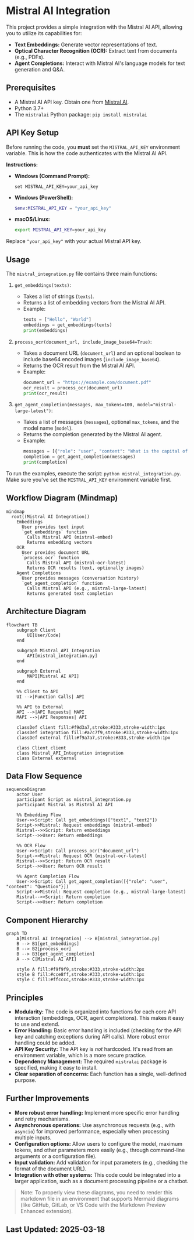 # Mistral AI Integration

This project provides a simple integration with the Mistral AI API, allowing you to utilize its capabilities for:

*   **Text Embeddings:** Generate vector representations of text.
*   **Optical Character Recognition (OCR):** Extract text from documents (e.g., PDFs).
*   **Agent Completions:** Interact with Mistral AI's language models for text generation and Q&A.

## Prerequisites

*   A Mistral AI API key. Obtain one from [Mistral AI](https://mistral.ai/).
*   Python 3.7+
*   The `mistralai` Python package: `pip install mistralai`

## API Key Setup

Before running the code, you **must** set the `MISTRAL_API_KEY` environment variable.  This is how the code authenticates with the Mistral AI API.

**Instructions:**

*   **Windows (Command Prompt):**
    ```
    set MISTRAL_API_KEY=your_api_key
    ```

*   **Windows (PowerShell):**
    ```powershell
    $env:MISTRAL_API_KEY = "your_api_key"
    ```

*   **macOS/Linux:**
    ```bash
    export MISTRAL_API_KEY=your_api_key
    ```

Replace `"your_api_key"` with your actual Mistral API key.

## Usage

The `mistral_integration.py` file contains three main functions:

1.  `get_embeddings(texts)`:
    *   Takes a list of strings (`texts`).
    *   Returns a list of embedding vectors from the Mistral AI API.
    *   Example:
        ```python
        texts = ["Hello", "World"]
        embeddings = get_embeddings(texts)
        print(embeddings)
        ```

2.  `process_ocr(document_url, include_image_base64=True)`:
    *   Takes a document URL (`document_url`) and an optional boolean to include base64 encoded images (`include_image_base64`).
    *   Returns the OCR result from the Mistral AI API.
    *   Example:
        ```python
        document_url = "https://example.com/document.pdf"
        ocr_result = process_ocr(document_url)
        print(ocr_result)
        ```

3.  `get_agent_completion(messages, max_tokens=100, model="mistral-large-latest")`:
    *    Takes a list of messages (`messages`), optional `max_tokens`, and the model name (`model`).
    *   Returns the completion generated by the Mistral AI agent.
    *   Example:
        ```python
        messages = [{"role": "user", "content": "What is the capital of France?"}]
        completion = get_agent_completion(messages)
        print(completion)
        ```

To run the examples, execute the script: `python mistral_integration.py`.  Make sure you've set the `MISTRAL_API_KEY` environment variable first.

## Workflow Diagram (Mindmap)

```mermaid
mindmap
  root((Mistral AI Integration))
    Embeddings
      User provides text input
      `get_embeddings` function
        Calls Mistral API (mistral-embed)
        Returns embedding vectors
    OCR
      User provides document URL
      `process_ocr` function
        Calls Mistral API (mistral-ocr-latest)
        Returns OCR results (text, optionally images)
    Agent Completions
      User provides messages (conversation history)
      `get_agent_completion` function
        Calls Mistral API (e.g., mistral-large-latest)
        Returns generated text completion
```

## Architecture Diagram

```mermaid
flowchart TB
    subgraph Client
        UI[User/Code]
    end

    subgraph Mistral_API_Integration
        API[mistral_integration.py]
    end
    
    subgraph External
        MAPI[Mistral AI API]
    end
    
    %% Client to API
    UI -->|Function Calls| API

    %% API to External
    API -->|API Requests| MAPI
    MAPI -->|API Responses| API
    
    classDef client fill:#f9d3a7,stroke:#333,stroke-width:1px
    classDef integration fill:#a7c7f9,stroke:#333,stroke-width:1px
    classDef external fill:#f9a7a7,stroke:#333,stroke-width:1px

    class Client client
    class Mistral_API_Integration integration
    class External external
```

## Data Flow Sequence

```mermaid
sequenceDiagram
    actor User
    participant Script as mistral_integration.py
    participant Mistral as Mistral AI API

    %% Embedding Flow
    User->>Script: Call get_embeddings(["text1", "text2"])
    Script->>Mistral: Request embeddings (mistral-embed)
    Mistral-->>Script: Return embeddings
    Script-->>User: Return embeddings

    %% OCR Flow
    User->>Script: Call process_ocr("document_url")
    Script->>Mistral: Request OCR (mistral-ocr-latest)
    Mistral-->>Script: Return OCR result
    Script-->>User: Return OCR result

    %% Agent Completion Flow
    User->>Script: Call get_agent_completion([{"role": "user", "content": "Question"}])
    Script->>Mistral: Request completion (e.g., mistral-large-latest)
    Mistral-->>Script: Return completion
    Script-->>User: Return completion
```

## Component Hierarchy
```mermaid
graph TD
    A[Mistral AI Integration] --> B[mistral_integration.py]
    B --> B1[get_embeddings]
    B --> B2[process_ocr]
    B --> B3[get_agent_completion]
    A --> C[Mistral AI API]

    style A fill:#f9f9f9,stroke:#333,stroke-width:2px
    style B fill:#cce8ff,stroke:#333,stroke-width:1px
    style C fill:#ffcccc,stroke:#333,stroke-width:1px
```

## Principles

*   **Modularity:** The code is organized into functions for each core API interaction (embeddings, OCR, agent completions). This makes it easy to use and extend.
*   **Error Handling:**  Basic error handling is included (checking for the API key and catching exceptions during API calls).  More robust error handling could be added.
*   **API Key Security:** The API key is *not* hardcoded. It's read from an environment variable, which is a more secure practice.
*   **Dependency Management:** The required `mistralai` package is specified, making it easy to install.
* **Clear separation of concerns:** Each function has a single, well-defined purpose.

## Further Improvements

*   **More robust error handling:** Implement more specific error handling and retry mechanisms.
*   **Asynchronous operations:** Use asynchronous requests (e.g., with `asyncio`) for improved performance, especially when processing multiple inputs.
*   **Configuration options:** Allow users to configure the model, maximum tokens, and other parameters more easily (e.g., through command-line arguments or a configuration file).
*   **Input validation:** Add validation for input parameters (e.g., checking the format of the document URL).
*   **Integration with other systems:**  This code could be integrated into a larger application, such as a document processing pipeline or a chatbot.

> Note: To properly view these diagrams, you need to render this markdown file in an environment that supports Mermaid diagrams (like GitHub, GitLab, or VS Code with the Markdown Preview Enhanced extension).

## Last Updated: 2025-03-18